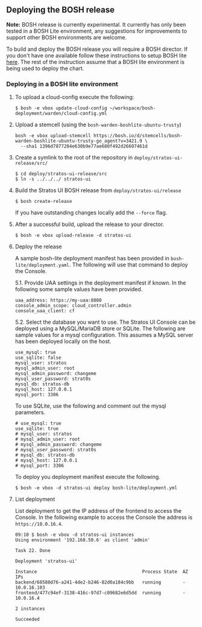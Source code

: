 ## Deploying the BOSH release

**Note:** BOSH release is currently experimental. It currently has only been tested in a BOSH Lite environment, any suggestions for improvements to support other BOSH environments are welcome.

To build and deploy the BOSH release you will require a BOSH director. If you don't have one available follow these instructions to setup BOSH lite [here](https://bosh.io/docs/bosh-lite.html).
The rest of the instruction assume that a BOSH lite environment is being used to deploy the chart.


### Deploying in a BOSH lite environment

1. To upload a cloud-config execute the following:
    ```
    $ bosh -e vbox update-cloud-config ~/workspace/bosh-deployment/warden/cloud-config.yml
    ```

2. Upload a stemcell (using the `bosh-warden-boshlite-ubuntu-trusty`)
    ```
    bosh -e vbox upload-stemcell https://bosh.io/d/stemcells/bosh-warden-boshlite-ubuntu-trusty-go_agent?v=3421.9 \
      --sha1 1396d7877204e630b9e77ae680f492d26607461d
    ```

3. Create a symlink to the root of the repository in `deploy/stratos-ui-release/src/`

    ```
    $ cd deploy/stratos-ui-release/src
    $ ln -s ../../../ stratos-ui
    ```

4. Build the Stratos UI BOSH release from `deploy/stratos-ui/release`
    ```
    $ bosh create-release
    ```

    If you have outstanding changes locally add the `--force` flag.

5. After a successful build, upload the release to your director.
    ```
    $ bosh -e vbox upload-release -d stratos-ui
    ```

6. Deploy the release

    A sample bosh-lite deployment manifest has been provided in `bosh-lite/deployment.yaml`. The following will use that command to deploy the Console.

    5.1. Provide UAA settings in the deployment manifest if known. In the following some sample values have been provided.
    ```
    uaa_address: https://my-uaa:8080
    console_admin_scope: cloud_controller.admin
    console_uaa_client: cf
    ```

    5.2. Select the database you want to use. The Stratos UI Console can be deployed using a MySQL/MariaDB store or SQLite. The following are sample values for a mysql configuration. This assumes a MySQL server has been deployed locally on the host.

    ```
    use_mysql: true
    use_sqlite: false
    mysql_user: stratos
    mysql_admin_user: root
    mysql_admin_password: changeme
    mysql_user_password: strat0s
    mysql_db: stratos-db
    mysql_host: 127.0.0.1
    mysql_port: 3306

    ```

    To use SQLite, use the following and comment out the mysql parameters.
    ```
    # use_mysql: true
    use_sqlite: true
    # mysql_user: stratos
    # mysql_admin_user: root
    # mysql_admin_password: changeme
    # mysql_user_password: strat0s
    # mysql_db: stratos-db
    # mysql_host: 127.0.0.1
    # mysql_port: 3306
    ```

    To deploy you deployment manifest execute the following.

    ```
    $ bosh -e vbox -d stratos-ui deploy bosh-lite/deployment.yml
    ```

7. List deployment

    List deployment to get the IP address of the frontend to access the Console. In the following example to access the Console the address is `https://10.0.16.4`.

    ```
    09:10 $ bosh -e vbox -d stratos-ui instances
    Using environment '192.168.50.6' as client 'admin'

    Task 22. Done

    Deployment 'stratos-ui'

    Instance                                       Process State  AZ  IPs
    backend/68580d76-a241-4de2-b246-82d0a184c9bb   running        -   10.0.16.103
    frontend/477c94ef-3138-416c-97d7-c09682e6d5dd  running        -   10.0.16.4                      

    2 instances

    Succeeded
    ```
